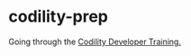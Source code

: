 # codility-prep
Going through the [Codility Developer Training.](https://app.codility.com/programmers/lessons/1-iterations/)
